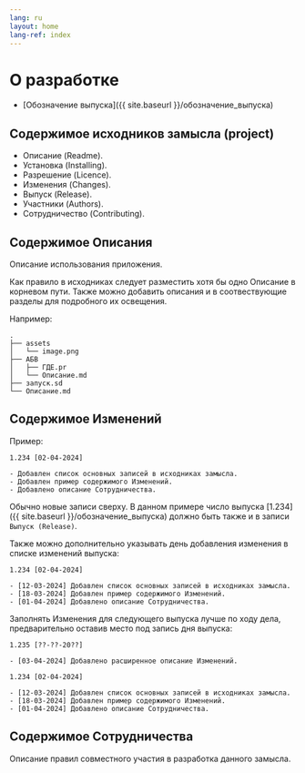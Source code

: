 ```yaml
---
lang: ru
layout: home
lang-ref: index
---
```


# О разработке

- [Обозначение выпуска]({{ site.baseurl }}/обозначение_выпуска)

## Содержимое исходников замысла (project)

- Описание (Readme).
- Установка (Installing).
- Разрешение (Licence).
- Изменения (Changes).
- Выпуск (Release).
- Участники (Authors).
- Сотрудничество (Contributing).

## Содержимое Описания

Описание использования приложения.

Как правило в исходниках следует разместить хотя бы одно Описание в корневом
пути. Также можно добавить описания и в соотвествующие разделы для подробного их
освещения.

Например:

```
.
├── assets
│   └── image.png
├── АБВ
│   ├── ГДЕ.pr
│   └── Описание.md
├── запуск.sd
└── Описание.md
```

## Содержимое Изменений

Пример:

```
1.234 [02-04-2024]

- Добавлен список основных записей в исходниках замысла.
- Добавлен пример содержимого Изменений.
- Добавлено описание Сотрудничества.
```

Обычно новые записи сверху. В данном примере число выпуска
[1.234]({{ site.baseurl }}/обозначение_выпуска) должно быть
также и в записи `Выпуск (Release)`.

Также можно дополнительно указывать день добавления изменения в списке изменений
выпуска:

```
1.234 [02-04-2024]

- [12-03-2024] Добавлен список основных записей в исходниках замысла.
- [18-03-2024] Добавлен пример содержимого Изменений.
- [01-04-2024] Добавлено описание Сотрудничества.
```

Заполнять Изменения для следующего выпуска лучше по ходу дела, предварительно
оставив место под запись дня выпуска:

```
1.235 [??-??-20??]

- [03-04-2024] Добавлено расширенное описание Изменений.

1.234 [02-04-2024]

- [12-03-2024] Добавлен список основных записей в исходниках замысла.
- [18-03-2024] Добавлен пример содержимого Изменений.
- [01-04-2024] Добавлено описание Сотрудничества.
```

## Содержимое Сотрудничества

Описание правил совместного участия в разработка данного замысла.
